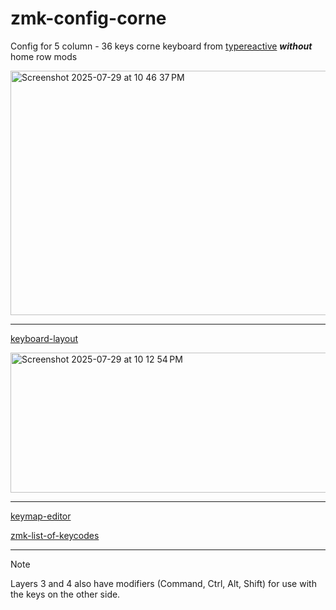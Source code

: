 # zmk-config-corne

Config for 5 column - 36 keys corne keyboard from [typereactive](https://typeractive.xyz/pages/build/corne-5col_choc) **_without_** home row mods

<img width="931" height="391" alt="Screenshot 2025-07-29 at 10 46 37 PM" src="https://github.com/user-attachments/assets/356b2d92-14ea-4060-b59c-546690d5c66b" />

---

[keyboard-layout](https://www.keyboard-layout-editor.com/#/gists/d00ca7da92e40d45ca4ae67fdd24d10c)

<img width="738" height="224" alt="Screenshot 2025-07-29 at 10 12 54 PM" src="https://github.com/user-attachments/assets/26da7350-4001-4534-8e58-61cae4c99a62" />

---

[keymap-editor](https://nickcoutsos.github.io/keymap-editor/)

[zmk-list-of-keycodes](https://zmk.dev/docs/keymaps/list-of-keycodes)

---

> [!NOTE]
> Layers 3 and 4 also have modifiers (Command, Ctrl, Alt, Shift) for use with the keys on the other side.
